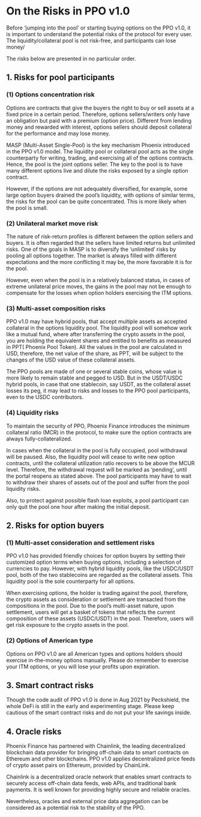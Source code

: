# On the Risks in PPO v1.0

Before ‘jumping into the pool’ or starting buying options on the PPO v1.0, it is important to understand the potential risks of the protocol for every user. The liquidity/collateral pool is not risk-free, and participants can lose money/

The risks below are presented in no particular order.

## 1. Risks for pool participants

### (1) Options concentration risk

Options are contracts that give the buyers the right to buy or sell assets at a fixed price in a certain period. Therefore, options sellers/writers only have an obligation but paid with a premium (option price). Different from lending money and rewarded with interest, options sellers should deposit collateral for the performance and may lose money.

MASP (Multi-Asset Single-Pool) is the key mechanism Phoenix introduced in the PPO v1.0 model. The liquidity pool or collateral pool acts as the single counterparty for writing, trading, and exercising all of the options contracts. Hence, the pool is the joint options seller. The key to the pool is to have many different options live and dilute the risks exposed by a single option contract.

However, if the options are not adequately diversified, for example, some large option buyers drained the pool’s liquidity, with options of similar terms, the risks for the pool can be quite concentrated. This is more likely when the pool is small.

### (2) Unilateral market move risk

The nature of risk-return profiles is different between the option sellers and buyers. It is often regarded that the sellers have limited returns but unlimited risks. One of the goals in MASP is to diversify the ‘unlimited’ risks by pooling all options together. The market is always filled with different expectations and the more conflicting it may be, the more favorable it is for the pool.

However, even when the pool is in a relatively balanced status, in cases of extreme unilateral price moves, the gains in the pool may not be enough to compensate for the losses when option holders exercising the ITM options.

### (3) Multi-asset composition risks 

PPO v1.0 may have hybrid pools, that accept multiple assets as accepted collateral in the options liquidity pool. The liquidity pool will somehow work like a mutual fund, where after transferring the crypto assets in the pool, you are holding the equivalent shares and entitled to benefits as measured in PPT( Phoenix Pool Token). All the values in the pool are calculated in USD, therefore, the net value of the share, as PPT, will be subject to the changes of the USD value of these collateral assets.

The PPO pools are made of one or several stable coins, whose value is more likely to remain stable and pegged to USD. But in the USDT/USDC hybrid pools, in case that one stablecoin, say USDT, as the collateral asset losses its peg, it may lead to risks and losses to the PPO pool participants, even to the USDC contributors.

### (4) Liquidity risks

To maintain the security of PPO, Phoenix Finance introduces the minimum collateral ratio (MCR) in the protocol, to make sure the option contracts are always fully-collateralized. 

In cases when the collateral in the pool is fully occupied, pool withdrawal will be paused. Also, the liquidity pool will cease to write new option contracts, until the collateral utilization ratio recovers to be above the MCUR level. Therefore, the withdrawal request will be marked as ‘pending’, until the portal reopens as stated above. The pool participants may have to wait to withdraw their shares of assets out of the pool and suffer from the pool liquidity risks.

Also, to protect against possible flash loan exploits, a pool participant can only quit the pool one hour after making the initial deposit.

## 2. Risks for option buyers

### (1) Multi-asset consideration and settlement risks

PPO v1.0 has provided friendly choices for option buyers by setting their customized option terms when buying options, including a selection of currencies to pay. However,
with hybrid liquidity pools, like the USDC/USDT pool, both of the two stablecoins are regarded as the collateral assets. This liquidity pool is the sole counterparty for all options.

When exercising options, the holder is trading against the pool, therefore, the crypto assets as consideration or settlement are transacted from the compositions in the pool. Due to the pool’s multi-asset nature, upon settlement, users will get a basket of tokens that reflects the current composition of these assets (USDC/USDT) in the pool. Therefore, users will get risk exposure to the crypto assets in the pool.

### (2) Options of American type

Options on PPO v1.0 are all American types and options holders should exercise in-the-money options manually. Please do remember to exercise your ITM options, or you will lose your profits upon expiration.

## 3. Smart contract risks

Though the code audit of PPO v1.0 is done in Aug 2021 by Peckshield, the whole DeFi is still in the early and experimenting stage. Please keep cautious of the smart contract risks and do not put your life savings inside. 

## 4. Oracle risks

Phoenix Finance has partnered with Chainlink, the leading decentralized blockchain data provider for bringing off-chain data to smart contracts on Ethereum and other blockchains. PPO v1.0 applies decentralized price feeds of crypto asset pairs on Ethereum, provided by ChainLink.

Chainlink is a decentralized oracle network that enables smart contracts to securely access off-chain data feeds, web APIs, and traditional bank payments. It is well known for providing highly secure and reliable oracles.

Nevertheless, oracles and external price data aggregation can be considered as a potential risk to the stability of the PPO.
